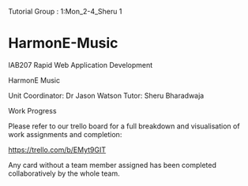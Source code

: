 Tutorial Group : 1:Mon_2-4_Sheru 1

# HarmonE-Music

IAB207 Rapid Web Application Development

HarmonE Music

Unit Coordinator: Dr Jason Watson
Tutor: Sheru Bharadwaja

Work Progress

Please refer to our trello board for a full breakdown and visualisation of work assignments and completion:


https://trello.com/b/EMyt9GIT

Any card without a team member assigned has been completed collaboratively by the whole team.
